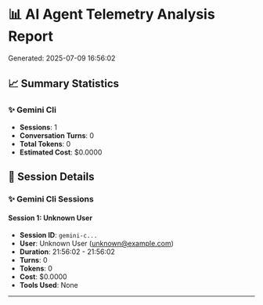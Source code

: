 # 📊 AI Agent Telemetry Analysis Report

Generated: 2025-07-09 16:56:02

## 📈 Summary Statistics

### ✨ Gemini Cli
- **Sessions**: 1
- **Conversation Turns**: 0
- **Total Tokens**: 0
- **Estimated Cost**: $0.0000

## 💬 Session Details

### ✨ Gemini Cli Sessions

#### Session 1: Unknown User

- **Session ID**: `gemini-c...`
- **User**: Unknown User (unknown@example.com)
- **Duration**: 21:56:02 - 21:56:02
- **Turns**: 0
- **Tokens**: 0
- **Cost**: $0.0000
- **Tools Used**: None

---
